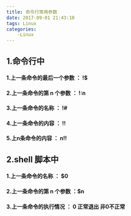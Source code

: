 ```yaml
---
title: 命令行常用参数
date: 2017-09-01 21:43:10
tags: Linux
categories:
    -Linux
---
```

## 1.命令行中
#### 1.上一条命令的最后一个参数 ： !$
#### 2.上一条命令的第 n 个参数 ：  !:n
#### 3.上一条命令的名称 ： !#
#### 4.上一条命令的内容 ： !!
#### 5.上n条命令的内容 ： n!!

## 2.shell 脚本中
#### 1.上一条命令的名称 ： $0
#### 2.上一条命令的第 n 个参数 ：$n 
#### 3.上一条命令的执行情况 ： 0 正常退出 非0不正常


